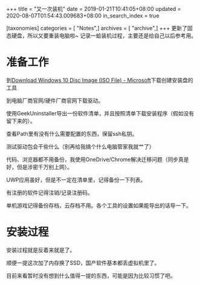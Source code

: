 +++
title = "又一次装机"
date = 2019-01-21T10:41:05+08:00
updated = 2020-08-07T01:54:43.009683+08:00
in_search_index = true

[taxonomies]
categories = [ "Notes",]
archives = [ "archive",]
+++
更新了固态硬盘，所以又要重装电脑啦~
记录一蛤装机过程，主要还是给自己以后参考用。
<!-- more -->

# 准备工作

到[Download Windows 10 Disc Image (ISO File) - Microsoft](https://www.microsoft.com/software-download/windows10)下载创建安装盘的工具

到电脑厂商官网/硬件厂商官网下载驱动。

使用GeekUninstaller导出一份软件清单，并且按照清单下载安装程序（假如没有留下来的）。

查看Path里有没有什么需要配置的东西，保留ssh私钥。

测试驱动包会干些什么（别再给我搞个什么电脑管家我就艹了）

代码、浏览器都不用备份，我使用OneDrive/Chrome解决迁移问题（同步真是好，但是涉密千万别上网）。

UWP应用虽好，但是不一定在清单里，记得备份一下列表。

有注册的软件记得注销/记录注册码。

单机游戏记得备份存档，云存档不用。各个工具的设置如果能导出的话导一下。

# 安装过程

安装过程就是反着来就是了。

顺便一提这次加了内存换了SSD，国产软件基本都丢虚拟机里了。

目前来看暂时没有想到什么值得一提的东西，可能是因为比较习惯了吧。
